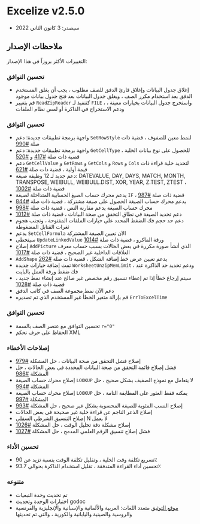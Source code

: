 # Excelize v2.5.0

* سيصدر: 3 كانون الثاني 2022

## ملاحظات الإصدار

التغييرات الأكثر بروزاً في هذا الإصدار:

### تحسين التوافق

* إغلاق جدول البيانات وإغلاق قارئ الدفق للصف مطلوب ، يجب أن يغلق المستخدم الدفق بعد استخدام مكرر الصف ، ويغلق جدول البيانات بعد فتح جدول بيانات موجود
* قم بتغيير `ReadZipReader` كتنفيذ لـ `FILE` ، واستخرج جدول البيانات بخيارات معينة ، ودعم الاستخراج في الذاكرة أو لمس نظام الملفات

### تحسين التوافق

* واجهة برمجة تطبيقات جديدة: دعم `SetRowStyle` لنمط معين للصفوف ، قضية ذات صلة [#990](https://github.com/xuri/excelize/issues/990)
* واجهة برمجة تطبيقات جديدة: دعم `GetCellType` للحصول على نوع بيانات الخلية ، قضية ذات صلة [#417](https://github.com/xuri/excelize/issues/417) و [#520](https://github.com/xuri/excelize/issues/520)
* دعم `GetCellValue` و `GetRows` و `GetCols` و `Rows` و `Cols` لتحديد خلية قراءة ذات قيمة أولية ، قضية ذات صلة [#621](https://github.com/xuri/excelize/issues/621)
* دعم جديد لـ 12 وظيفة صيغة: DATEVALUE, DAY, DAYS, MATCH, MONTH, TRANSPOSE, WEIBULL, WEIBULL.DIST, XOR, YEAR, Z.TEST, ZTEST ، قضية ذات صلة [#1002](https://github.com/xuri/excelize/issues/1002)
* يدعم محرك حساب الصيغ الحسابية المتداخلة لصيغة `IF` ، قضية ذات صلة [#987](https://github.com/xuri/excelize/issues/987)
* يدعم محرك حساب الصيغة الحصول على صيغة مشتركة ، قضية ذات صلة [#844](https://github.com/xuri/excelize/issues/844)
* محرك حساب الصيغة يدعم مقارنة النص ، قضية ذات صلة [#998](https://github.com/xuri/excelize/issues/998)
* دعم تحديد الصيغة في نطاق التحقق من صحة البيانات ، قضية ذات صلة [#1012](https://github.com/xuri/excelize/issues/1012)
* دعم حد حجم فك الضغط المحدد على خيارات الملفات المفتوحة ، وتجنب هجوم ثغرات القنابل المضغوطة
* يدعم `SetCellFormula` الآن تعيين الصيغة المشتركة
* سيتخطى `UpdateLinkedValue` ورقة الماكرو ، قضية ذات صلة [#1014](https://github.com/xuri/excelize/issues/1014)
* إصلاح `AddPicture` الذي أنشأ صورة مكررة في بعض الحالات بسبب حساب معرف العلاقات الداخلية غير الصحيح ، قضية ذات صلة [#1017](https://github.com/xuri/excelize/issues/1017)
* `AddShape` يدعم تعيين عرض خط إضافة الشكل ، قضية ذات صلة [#262](https://github.com/xuri/excelize/issues/262)
* تمت إضافة خيارات جديدة `WorksheetUnzipMemLimit` ، ودعم تحديد حد الذاكرة عند فك ضغط ورقة العمل بالبايت
* سيتم إرجاع خطأ إذا تم إعطاء تنسيق رقم مخصص غير صالح عند إنشاء نمط جديد ، قضية ذات صلة [#1028](https://github.com/xuri/excelize/issues/1028)
* دعم الآن نمط مجموعة الصف في كاتب الدفق
* قم بإزالة متغير الخطأ غير المستخدم الذي تم تصديره `ErrToExcelTime`

### تحسين التوافق

* تحسين التوافق مع عنصر الصف بالسمة `r="0"`
* الحفاظ على حرف تحكم XML

### إصلاحات الأخطاء

* إصلاح فشل التحقق من صحة البيانات ، حل المشكلة [#979](https://github.com/xuri/excelize/issues/979)
* فشل إصلاح قائمة التحقق من صحة البيانات المحددة في بعض الحالات ، حل المشكلة [#986](https://github.com/xuri/excelize/issues/986)
* إصلاح محرك حساب الصيغة `LOOKUP` لا يتعامل مع نموذج الصفيف بشكل صحيح ، حل المشكلة [#994](https://github.com/xuri/excelize/issues/994)
* إصلاح محرك حساب الصيغة `LOOKUP` يمكنه فقط العثور على المطابقة التامة ، حل المشكلة [#997](https://github.com/xuri/excelize/issues/997)
* إصلاح النسب المئوية للصيغة المحسوبة بشكل غير صحيح ، حل المشكلة [#993](https://github.com/xuri/excelize/issues/993)
* إصلاح الذعر الناجم عن قراءة خلية غير صحيحة في بعض الحالات
* إصلاح التنسيق الشرطي السفلي N لا يعمل
* إصلاح مشكلة دقة تحليل الوقت ، حل المشكلة [#1026](https://github.com/xuri/excelize/issues/)
* فشل إصلاح تنسيق الرقم العلمي المدمج ، حل المشكلة [#1027](https://github.com/xuri/excelize/issues/)

### تحسين الأداء

* تسريع تكلفة وقت الخلية ، وتقليل تكلفة الوقت بنسبة تزيد عن 90٪
* تحسين أداء القراءة المتدفقة ، تقليل استخدام الذاكرة بحوالي 93.7٪

### متنوعه

* تم تحديث وحدة التبعيات
* اختبارات الوحدة وتحديث godoc
* [موقع التوثيق](https://xuri.me/excelize) متعدد اللغات: العربية والألمانية والإسبانية والإنجليزية والفرنسية والروسية والصينية واليابانية والكورية ، والتي تم تحديثها
